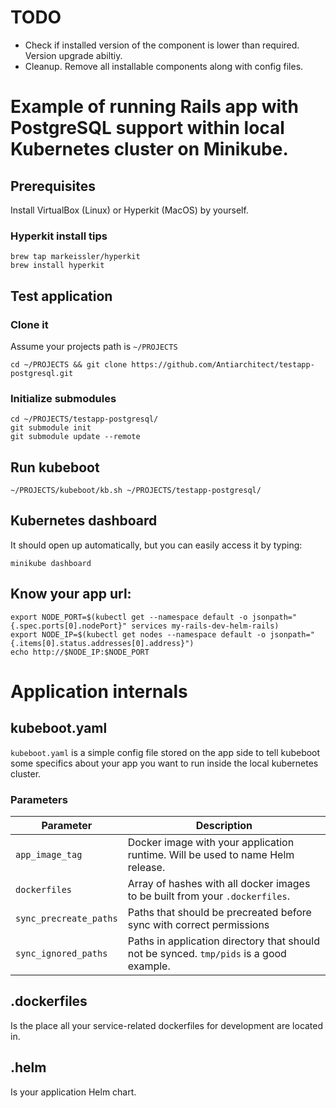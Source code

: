 # TODO
* Check if installed version of the component is lower than required. Version upgrade abiltiy.
* Cleanup. Remove all installable components along with config files.

# Example of running Rails app with PostgreSQL support within local Kubernetes cluster on Minikube.

## Prerequisites
Install VirtualBox (Linux) or Hyperkit (MacOS) by yourself.

### Hyperkit install tips
```console
brew tap markeissler/hyperkit
brew install hyperkit
```

## Test application

###  Clone it

Assume your projects path is `~/PROJECTS`
```console
cd ~/PROJECTS && git clone https://github.com/Antiarchitect/testapp-postgresql.git
```

### Initialize submodules
```console
cd ~/PROJECTS/testapp-postgresql/
git submodule init
git submodule update --remote
```

## Run kubeboot
```console
~/PROJECTS/kubeboot/kb.sh ~/PROJECTS/testapp-postgresql/
```

## Kubernetes dashboard
It should open up automatically, but you can easily access it by typing:
```console
minikube dashboard
```

## Know your app url:
```console
export NODE_PORT=$(kubectl get --namespace default -o jsonpath="{.spec.ports[0].nodePort}" services my-rails-dev-helm-rails)
export NODE_IP=$(kubectl get nodes --namespace default -o jsonpath="{.items[0].status.addresses[0].address}")
echo http://$NODE_IP:$NODE_PORT
```

# Application internals

## kubeboot.yaml
`kubeboot.yaml` is a simple config file stored on the app side to tell kubeboot some specifics about your app you want
to run inside the local kubernetes cluster.

### Parameters
| Parameter                 | Description                                                                             |
|---------------------------|-----------------------------------------------------------------------------------------|
| `app_image_tag`           | Docker image with your application runtime. Will be used to name Helm release.          |
| `dockerfiles`             | Array of hashes with all docker images to be built from your `.dockerfiles`.            | 
| `sync_precreate_paths`    | Paths that should be precreated before sync with correct permissions                    |
| `sync_ignored_paths`      | Paths in application directory that should not be synced. `tmp/pids` is a good example. |

## .dockerfiles
Is the place all your service-related dockerfiles for development are located in.

## .helm
Is your application Helm chart.                                                                                                                      